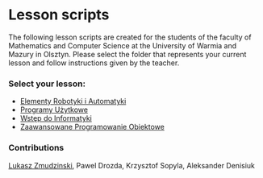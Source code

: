 # Lesson scripts
The following lesson scripts are created for the students of the faculty of Mathematics and Computer Science at the University of Warmia and Mazury in Olsztyn. Please select the folder that represents your current lesson and follow instructions given by the teacher.

### Select your lesson:

- [Elementy Robotyki i Automatyki](https://github.com/lukzmu/university/tree/master/Elementy%20Robotyki%20i%20Automatyki)
- [Programy Użytkowe](https://github.com/lukzmu/university/tree/master/Programy%20U%C5%BCytkowe)
- [Wstęp do Informatyki](https://github.com/lukzmu/university/tree/master/Wst%C4%99p%20do%20Informatyki)
- [Zaawansowane Programowanie Obiektowe](https://github.com/lukzmu/university/tree/master/Zaawansowane%20Programowanie%20Obiektowe)

### Contributions

[Lukasz Zmudzinski](https://github.com/lukzmu), Pawel Drozda, Krzysztof Sopyla, Aleksander Denisiuk
